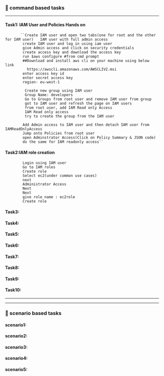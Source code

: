 ### :camel: command based tasks
---
#### Task1: IAM User and Policies Hands on
           ``Create IAM user and open two tabs(one for root and the other for IAM user)   IAM user with full admin access
            create IAM user and log in using iam user
            give Admin access and click on security credentials
            create access key and download the access key
            run $aws configure #from cmd prompt 
            ##Download and install aws cli on your machine using below link
              https://awscli.amazonaws.com/AWSCLIV2.msi
            enter access key id
            enter secret access key
            region- eu-west-1

             Create new group using IAM user
             Group Name: developers
             Go to Groups from root user and remove IAM user from group
             got to IAM user and refresh the page on IAM users 	
             from root user, add IAM Read only Access
             IAM Read only access
             try to create the group from the IAM user

            Add Admin access to IAM user and then detach IAM user from IAMReadOnlyAccess
            Jump onto Policies from root user
            open Adminstrator Access(Click on Policy Summary & JSON code)
            do the same for IAM readonly access``
#### Task2:IAM role creation 
            Login using IAM user 
            Go to IAM roles
            Create role
            Select ec2(under common use cases)
            next
            Administrator Access 
            Next 
            Next  
            give role name : ec2role
            Create role
#### Task3:
#### Task4:
#### Task5:
#### Task6:
#### Task7:
#### Task8:
#### Task9:
#### Task10:
---
---
### :rocket: scenario based tasks 
#### scenario1: 
#### scenario2: 
#### scenario3: 
#### scenario4: 
#### scenario5: 
